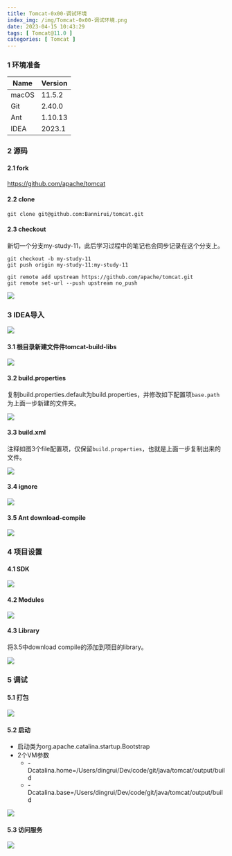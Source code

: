 ```yaml
---
title: Tomcat-0x00-调试环境
index_img: /img/Tomcat-0x00-调试环境.png
date: 2023-04-15 10:43:29
tags: [ Tomcat@11.0 ]
categories: [ Tomcat ]
---
```


### 1 环境准备

| Name  | Version |
| ----- | ------- |
| macOS | 11.5.2  |
| Git   | 2.40.0  |
| Ant   | 1.10.13 |
| IDEA  | 2023.1  |

### 2 源码

#### 2.1 fork

https://github.com/apache/tomcat

#### 2.2 clone

```shell
git clone git@github.com:Bannirui/tomcat.git
```

#### 2.3 checkout

新切一个分支my-study-11，此后学习过程中的笔记也会同步记录在这个分支上。

```shell
git checkout -b my-study-11
git push origin my-study-11:my-study-11

git remote add upstream https://github.com/apache/tomcat.git
git remote set-url --push upstream no_push
```



![](Tomcat-0x00-调试环境/image-20230415110244331.png)

### 3 IDEA导入

![](Tomcat-0x00-调试环境/image-20230415110556860.png)

#### 3.1 根目录新建文件件tomcat-build-libs

![](Tomcat-0x00-调试环境/image-20230415110745767.png)

#### 3.2 build.properties

复制build.properties.default为build.properties，并修改如下配置项`base.path`为上面一步新建的文件夹。

![](Tomcat-0x00-调试环境/image-20230415110914589.png)

#### 3.3 build.xml

注释如图3个file配置项，仅保留`build.properties`，也就是上面一步复制出来的文件。

![](Tomcat-0x00-调试环境/image-20230415111112948.png)

#### 3.4 ignore

![](Tomcat-0x00-调试环境/image-20230415111320437.png)

#### 3.5 Ant download-compile

![](Tomcat-0x00-调试环境/image-20230415111427916.png)

### 4 项目设置

#### 4.1 SDK

![](Tomcat-0x00-调试环境/image-20230415150623672.png)

#### 4.2 Modules

![](Tomcat-0x00-调试环境/image-20230415150905512.png)

#### 4.3 Library

将3.5中download compile的添加到项目的library。

![](Tomcat-0x00-调试环境/image-20230415151111573.png)

### 5 调试

#### 5.1 打包

![](Tomcat-0x00-调试环境/image-20230415111427916.png)

#### 5.2 启动

* 启动类为org.apache.catalina.startup.Bootstrap
* 2个VM参数
  * -Dcatalina.home=/Users/dingrui/Dev/code/git/java/tomcat/output/build
  * -Dcatalina.base=/Users/dingrui/Dev/code/git/java/tomcat/output/build

![](Tomcat-0x00-调试环境/image-20230415111650192.png)

#### 5.3 访问服务

![](Tomcat-0x00-调试环境/image-20230415145929949.png)
